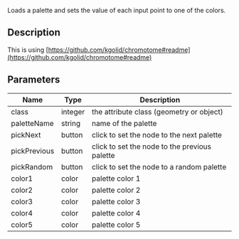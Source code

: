 Loads a palette and sets the value of each input point to one of the colors.


## Description

This is using [https://github.com/kgolid/chromotome#readme](https://github.com/kgolid/chromotome#readme)


## Parameters

<table>
<thead>
	<tr>
		<th>Name</th>
		<th>Type</th>
		<th>Description</th>
	</tr>
</thead>
<tr>
	<td>class</td>
	<td><div class='bg-orange-800 px-2 py-px text-white rounded-sm'>integer</div></td>
	<td>the attribute class (geometry or object)</td>
</tr>
<tr>
	<td>paletteName</td>
	<td><div class='bg-purple-800 px-2 py-px text-white rounded-sm'>string</div></td>
	<td>name of the palette</td>
</tr>
<tr>
	<td>pickNext</td>
	<td><div class='bg-cyan-800 px-2 py-px text-white rounded-sm'>button</div></td>
	<td>click to set the node to the next palette</td>
</tr>
<tr>
	<td>pickPrevious</td>
	<td><div class='bg-cyan-800 px-2 py-px text-white rounded-sm'>button</div></td>
	<td>click to set the node to the previous palette</td>
</tr>
<tr>
	<td>pickRandom</td>
	<td><div class='bg-cyan-800 px-2 py-px text-white rounded-sm'>button</div></td>
	<td>click to set the node to a random palette</td>
</tr>
<tr>
	<td>color1</td>
	<td><div class='bg-lime-800 px-2 py-px text-white rounded-sm'>color</div></td>
	<td>palette color 1</td>
</tr>
<tr>
	<td>color2</td>
	<td><div class='bg-lime-800 px-2 py-px text-white rounded-sm'>color</div></td>
	<td>palette color 2</td>
</tr>
<tr>
	<td>color3</td>
	<td><div class='bg-lime-800 px-2 py-px text-white rounded-sm'>color</div></td>
	<td>palette color 3</td>
</tr>
<tr>
	<td>color4</td>
	<td><div class='bg-lime-800 px-2 py-px text-white rounded-sm'>color</div></td>
	<td>palette color 4</td>
</tr>
<tr>
	<td>color5</td>
	<td><div class='bg-lime-800 px-2 py-px text-white rounded-sm'>color</div></td>
	<td>palette color 5</td>
</tr>
</table>